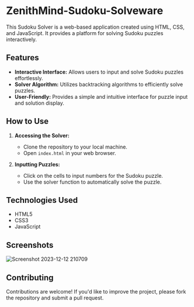 # ZenithMind-Sudoku-Solveware

This Sudoku Solver is a web-based application created using HTML, CSS, and JavaScript. It provides a platform for solving Sudoku puzzles interactively.

## Features

- **Interactive Interface:** Allows users to input and solve Sudoku puzzles effortlessly.
- **Solver Algorithm:** Utilizes backtracking algorithms to efficiently solve puzzles.
- **User-Friendly:** Provides a simple and intuitive interface for puzzle input and solution display.

## How to Use

1. **Accessing the Solver:**
   - Clone the repository to your local machine.
   - Open `index.html` in your web browser.

2. **Inputting Puzzles:**
   - Click on the cells to input numbers for the Sudoku puzzle.
   - Use the solver function to automatically solve the puzzle.

## Technologies Used

- HTML5
- CSS3
- JavaScript

## Screenshots

![Screenshot 2023-12-12 210709](https://github.com/gelato21/ZenithMind-Sudoku-Solveware/assets/143678006/b220bcf3-4a26-4717-919f-0cd64d72d1fd)

## Contributing

Contributions are welcome! If you'd like to improve the project, please fork the repository and submit a pull request.
